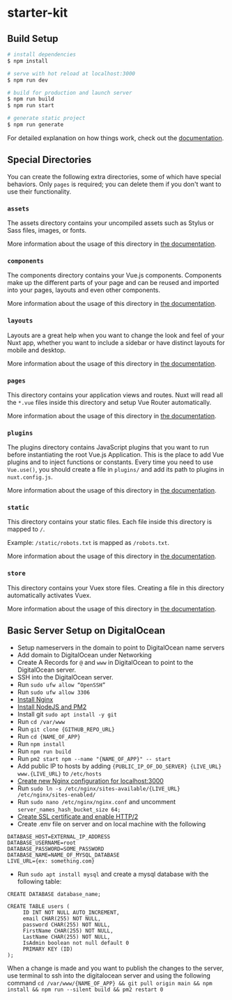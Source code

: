 # starter-kit

## Build Setup

```bash
# install dependencies
$ npm install

# serve with hot reload at localhost:3000
$ npm run dev

# build for production and launch server
$ npm run build
$ npm run start

# generate static project
$ npm run generate
```

For detailed explanation on how things work, check out the [documentation](https://nuxtjs.org).

## Special Directories

You can create the following extra directories, some of which have special behaviors. Only `pages` is required; you can delete them if you don't want to use their functionality.

### `assets`

The assets directory contains your uncompiled assets such as Stylus or Sass files, images, or fonts.

More information about the usage of this directory in [the documentation](https://nuxtjs.org/docs/2.x/directory-structure/assets).

### `components`

The components directory contains your Vue.js components. Components make up the different parts of your page and can be reused and imported into your pages, layouts and even other components.

More information about the usage of this directory in [the documentation](https://nuxtjs.org/docs/2.x/directory-structure/components).

### `layouts`

Layouts are a great help when you want to change the look and feel of your Nuxt app, whether you want to include a sidebar or have distinct layouts for mobile and desktop.

More information about the usage of this directory in [the documentation](https://nuxtjs.org/docs/2.x/directory-structure/layouts).


### `pages`

This directory contains your application views and routes. Nuxt will read all the `*.vue` files inside this directory and setup Vue Router automatically.

More information about the usage of this directory in [the documentation](https://nuxtjs.org/docs/2.x/get-started/routing).

### `plugins`

The plugins directory contains JavaScript plugins that you want to run before instantiating the root Vue.js Application. This is the place to add Vue plugins and to inject functions or constants. Every time you need to use `Vue.use()`, you should create a file in `plugins/` and add its path to plugins in `nuxt.config.js`.

More information about the usage of this directory in [the documentation](https://nuxtjs.org/docs/2.x/directory-structure/plugins).

### `static`

This directory contains your static files. Each file inside this directory is mapped to `/`.

Example: `/static/robots.txt` is mapped as `/robots.txt`.

More information about the usage of this directory in [the documentation](https://nuxtjs.org/docs/2.x/directory-structure/static).

### `store`

This directory contains your Vuex store files. Creating a file in this directory automatically activates Vuex.

More information about the usage of this directory in [the documentation](https://nuxtjs.org/docs/2.x/directory-structure/store).

## Basic Server Setup on DigitalOcean
- Setup nameservers in the domain to point to DigitalOcean name servers
- Add domain to DigitalOcean under Networking
- Create A Records for `@` and `www` in DigitalOcean to point to the DigitalOcean server.
- SSH into the DigitalOcean server.
- Run `sudo ufw allow “OpenSSH”`
- Run `sudo ufw allow 3306`
- [Install Nginx](https://www.digitalocean.com/community/tutorials/how-to-install-nginx-on-ubuntu-20-04)
- [Install NodeJS and PM2](https://www.digitalocean.com/community/tutorials/how-to-set-up-a-node-js-application-for-production-on-ubuntu-20-04)
- Install git `sudo apt install -y git`
- Run `cd /var/www`
- Run `git clone {GITHUB_REPO_URL}`
- Run `cd {NAME_OF_APP}`
- Run `npm install`
- Run `npm run build`
- Run `pm2 start npm --name "{NAME_OF_APP}" -- start`
- Add public IP to hosts by adding `{PUBLIC_IP_OF_DO_SERVER} {LIVE_URL} www.{LIVE_URL}` to `/etc/hosts`
- [Create new Nginx configuration for localhost:3000](https://www.cloudbooklet.com/install-node-js-and-npm-with-nginx-on-ubuntu-20-04-google-cloud/)
- Run `sudo ln -s /etc/nginx/sites-available/{LIVE_URL} /etc/nginx/sites-enabled/`
- Run `sudo nano /etc/nginx/nginx.conf` and uncomment `server_names_hash_bucket_size 64;`
- [Create SSL certificate and enable HTTP/2](https://www.digitalocean.com/community/tutorials/how-to-secure-nginx-with-let-s-encrypt-on-ubuntu-20-04)
- Create .env file on server and on local machine with the following
```
DATABASE_HOST=EXTERNAL_IP_ADDRESS
DATABASE_USERNAME=root
DATABASE_PASSWORD=SOME_PASSWORD
DATABASE_NAME=NAME_OF_MYSQL_DATABASE
LIVE_URL={ex: something.com}
```
- Run `sudo apt install mysql` and create a mysql database with the following table:
```
CREATE DATABASE database_name;

CREATE TABLE users (
     ID INT NOT NULL AUTO_INCREMENT,
     email CHAR(255) NOT NULL,
     password CHAR(255) NOT NULL,
     FirstName CHAR(255) NOT NULL,
     LastName CHAR(255) NOT NULL,
     IsAdmin boolean not null default 0
     PRIMARY KEY (ID)
);
```

When a change is made and you want to publish the changes to the server, use terminal to ssh into the digitalocean server and using the following command `cd /var/www/{NAME_OF_APP} && git pull origin main && npm install && npm run --silent build && pm2 restart 0`

